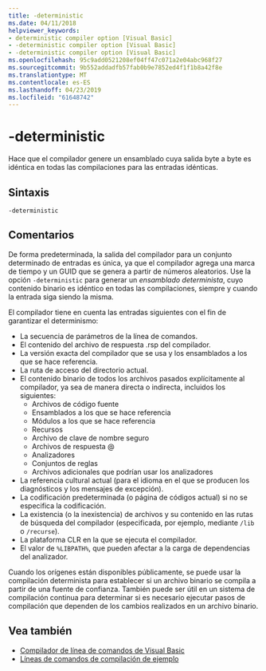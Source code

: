 ```yaml
---
title: -deterministic
ms.date: 04/11/2018
helpviewer_keywords:
- deterministic compiler option [Visual Basic]
- -deterministic compiler option [Visual Basic]
- -deterministic compiler option [Visual Basic]
ms.openlocfilehash: 95c9add0521208ef04ff47c071a2e04abc968f27
ms.sourcegitcommit: 9b552addadfb57fab0b9e7852ed4f1f1b8a42f8e
ms.translationtype: MT
ms.contentlocale: es-ES
ms.lasthandoff: 04/23/2019
ms.locfileid: "61648742"
---
```

# <a name="-deterministic"></a>-deterministic

Hace que el compilador genere un ensamblado cuya salida byte a byte es idéntica en todas las compilaciones para las entradas idénticas.

## <a name="syntax"></a>Sintaxis

```
-deterministic
```

## <a name="remarks"></a>Comentarios

De forma predeterminada, la salida del compilador para un conjunto determinado de entradas es única, ya que el compilador agrega una marca de tiempo y un GUID que se genera a partir de números aleatorios. Use la opción `-deterministic` para generar un *ensamblado determinista*, cuyo contenido binario es idéntico en todas las compilaciones, siempre y cuando la entrada siga siendo la misma.

El compilador tiene en cuenta las entradas siguientes con el fin de garantizar el determinismo:

- La secuencia de parámetros de la línea de comandos.
- El contenido del archivo de respuesta .rsp del compilador.
- La versión exacta del compilador que se usa y los ensamblados a los que se hace referencia.
- La ruta de acceso del directorio actual.
- El contenido binario de todos los archivos pasados explícitamente al compilador, ya sea de manera directa o indirecta, incluidos los siguientes:
  - Archivos de código fuente
  - Ensamblados a los que se hace referencia
  - Módulos a los que se hace referencia
  - Recursos
  - Archivo de clave de nombre seguro
  - Archivos de respuesta @
  - Analizadores
  - Conjuntos de reglas
  - Archivos adicionales que podrían usar los analizadores
- La referencia cultural actual (para el idioma en el que se producen los diagnósticos y los mensajes de excepción).
- La codificación predeterminada (o página de códigos actual) si no se especifica la codificación.
- La existencia (o la inexistencia) de archivos y su contenido en las rutas de búsqueda del compilador (especificada, por ejemplo, mediante `/lib` o `/recurse`).
- La plataforma CLR en la que se ejecuta el compilador.
- El valor de `%LIBPATH%`, que pueden afectar a la carga de dependencias del analizador.

Cuando los orígenes están disponibles públicamente, se puede usar la compilación determinista para establecer si un archivo binario se compila a partir de una fuente de confianza. También puede ser útil en un sistema de compilación continua para determinar si es necesario ejecutar pasos de compilación que dependen de los cambios realizados en un archivo binario.

## <a name="see-also"></a>Vea también

- [Compilador de línea de comandos de Visual Basic](../../../visual-basic/reference/command-line-compiler/index.md)
- [Líneas de comandos de compilación de ejemplo](../../../visual-basic/reference/command-line-compiler/sample-compilation-command-lines.md)
